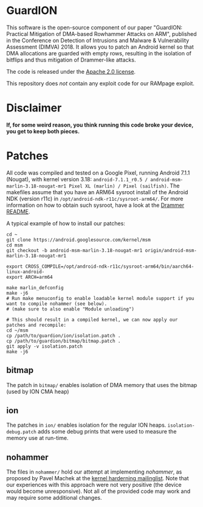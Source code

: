 # GuardION
This software is the open-source component of our paper "GuardION: Practical Mitigation of DMA-based Rowhammer Attacks on ARM", published in the Conference on Detection of Intrusions and Malware & Vulnerability Assessment (DIMVA) 2018.  It allows you to patch an Android kernel so that DMA allocations are guarded with empty rows, resulting in the isolation of bitflips and thus mitigation of Drammer-like attacks.

The code is released under the [Apache 2.0 license](https://github.com/vusec/guardion/blob/master/LICENSE).

This repository does *not* contain any exploit code for our RAMpage exploit.

# **Disclaimer**
**If, for some weird reason, you think running this code broke your device, you get to keep both pieces.**

# Patches
All code was compiled and tested on a Google Pixel, running Android 7.1.1 (Nougat), with kernel version 3.18: `android-7.1.1_r0.5 / android-msm-marlin-3.18-nougat-mr1 Pixel XL (marlin) / Pixel (sailfish)`. The makefiles assume that you have an ARM64 sysroot install of the Android NDK (version r11c) in `/opt/android-ndk-r11c/sysroot-arm64/`. For more information on how to obtain such sysroot, have a look at the [Drammer README](https://github.com/vusec/drammer/blob/master/README.md).

A typical example of how to install our patches:

    cd ~
    git clone https://android.googlesource.com/kernel/msm
    cd msm
    git checkout -b android-msm-marlin-3.18-nougat-mr1 origin/android-msm-marlin-3.18-nougat-mr1

    export CROSS_COMPILE=/opt/android-ndk-r11c/sysroot-arm64/bin/aarch64-linux-android-
    export ARCH=arm64

    make marlin_defconfig
    make -j6
    # Run make menuconfig to enable loadable kernel module support if you want to compile nohammer (see below).
    # (make sure to also enable "Module unloading")

    # This should result in a compiled kernel, we can now apply our patches and recompile:
    cd ~/msm
    cp /path/to/guardion/ion/isolation.patch .
    cp /path/to/guardion/bitmap/bitmap.patch .
    git apply -v isolation.patch
    make -j6

## bitmap
The patch in `bitmap/` enables isolation of DMA memory that uses the bitmap (used by ION CMA heap)

## ion
The patches in `ion/` enables isolation for the regular ION heaps. `isolation-debug.patch` adds some debug prints that were used to measure the memory use at run-time.

## nohammer
The files in `nohammer/` hold our attempt at implementing *nohammer*, as proposed by Pavel Machek at the [kernel harderning mailinglist](https://lwn.net/Articles/704926/). Note that our experiences with this approach were not very positive (the device would become unresponsive). Not all of the provided code may work and may require some additional changes.
